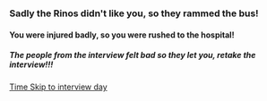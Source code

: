 ### Sadly the Rinos didn't like you, so they rammed the bus!

#### You were injured badly, so you were rushed to the hospital!

##### The people from the interview felt bad so they let you, retake the interview!!!

[Time Skip to interview day](alarm)